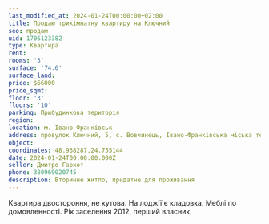 ```yaml
---
last_modified_at: 2024-01-24T00:00:00+02:00
title: Продаю трикімнатну квартиру на Ключний
seo: продам
uid: 1706123382
type: Квартира
rent:
rooms: '3'
surface: '74.6'
surface_land:
price: $66000
price_sqmt:
floor: '3'
floors: '10'
parking: Прибудинкова територія
region:
location: м. Івано-Франківськ
address: провулок Ключний, 5, c. Вовчинець, Івано-Франківська міська територіальна громада
object:
coordinates: 48.938287,24.755144
date: 2024-01-24T00:00:00.000Z
seller: Дмитро Гаркот
phone: 380969020745
description: Вторинне житло, придатне для проживання
---
```


Квартира двостороння, не кутова. На лоджії є кладовка. Меблі по домовленності. Рік заселення 2012, перший власник.
